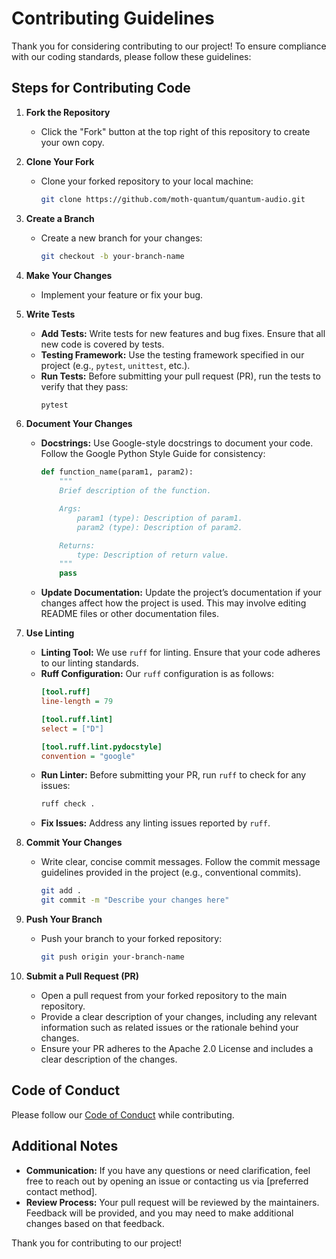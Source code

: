 # Contributing Guidelines

Thank you for considering contributing to our project! To ensure compliance with our coding standards, please follow these guidelines:

## Steps for Contributing Code

1. **Fork the Repository**
   - Click the "Fork" button at the top right of this repository to create your own copy.

2. **Clone Your Fork**
   - Clone your forked repository to your local machine:
     ```bash
     git clone https://github.com/moth-quantum/quantum-audio.git
     ```

3. **Create a Branch**
   - Create a new branch for your changes:
     ```bash
     git checkout -b your-branch-name
     ```

4. **Make Your Changes**
   - Implement your feature or fix your bug.

5. **Write Tests**
   - **Add Tests:** Write tests for new features and bug fixes. Ensure that all new code is covered by tests.
   - **Testing Framework:** Use the testing framework specified in our project (e.g., `pytest`, `unittest`, etc.).
   - **Run Tests:** Before submitting your pull request (PR), run the tests to verify that they pass:
     ```bash
     pytest
     ```

6. **Document Your Changes**
   - **Docstrings:** Use Google-style docstrings to document your code. Follow the Google Python Style Guide for consistency:
     ```python
     def function_name(param1, param2):
         """
         Brief description of the function.

         Args:
             param1 (type): Description of param1.
             param2 (type): Description of param2.

         Returns:
             type: Description of return value.
         """
         pass
     ```
   - **Update Documentation:** Update the project’s documentation if your changes affect how the project is used. This may involve editing README files or other documentation files.

7. **Use Linting**
   - **Linting Tool:** We use `ruff` for linting. Ensure that your code adheres to our linting standards.
   - **Ruff Configuration:** Our `ruff` configuration is as follows:
     ```ini
     [tool.ruff]
     line-length = 79

     [tool.ruff.lint]
     select = ["D"]

     [tool.ruff.lint.pydocstyle]
     convention = "google"
     ```
   - **Run Linter:** Before submitting your PR, run `ruff` to check for any issues:
     ```bash
     ruff check .
     ```
   - **Fix Issues:** Address any linting issues reported by `ruff`.

8. **Commit Your Changes**
   - Write clear, concise commit messages. Follow the commit message guidelines provided in the project (e.g., conventional commits).
     ```bash
     git add .
     git commit -m "Describe your changes here"
     ```

9. **Push Your Branch**
   - Push your branch to your forked repository:
     ```bash
     git push origin your-branch-name
     ```

10. **Submit a Pull Request (PR)**
    - Open a pull request from your forked repository to the main repository.
    - Provide a clear description of your changes, including any relevant information such as related issues or the rationale behind your changes.
    - Ensure your PR adheres to the Apache 2.0 License and includes a clear description of the changes.

## Code of Conduct
Please follow our [Code of Conduct](link-to-code-of-conduct) while contributing.

## Additional Notes
- **Communication:** If you have any questions or need clarification, feel free to reach out by opening an issue or contacting us via [preferred contact method].
- **Review Process:** Your pull request will be reviewed by the maintainers. Feedback will be provided, and you may need to make additional changes based on that feedback.

Thank you for contributing to our project!
